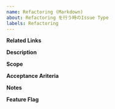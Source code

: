 ```yaml
---
name: Refactoring (Markdown)
about: Refactoring を行う時のIssue Type
labels: Refactoring
---
```


**Related Links**

**Description**

**Scope**

**Acceptance Ariteria**

**Notes**

**Feature Flag**
